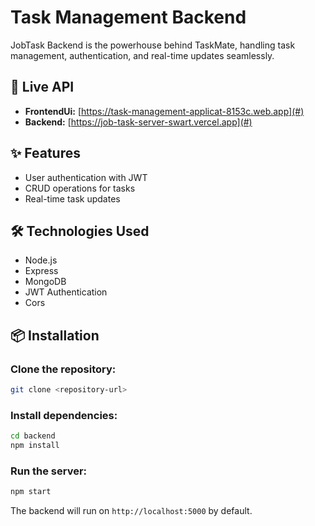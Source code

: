  # Task Management Backend
JobTask Backend is the powerhouse behind TaskMate, handling task management, authentication, and real-time updates seamlessly.


## 🔗 Live API
- **FrontendUi:** [https://task-management-applicat-8153c.web.app](#)
- **Backend:** [https://job-task-server-swart.vercel.app](#)

## ✨ Features
- User authentication with JWT
- CRUD operations for tasks
- Real-time task updates


## 🛠️ Technologies Used
- Node.js
- Express
- MongoDB
- JWT Authentication
- Cors

## 📦 Installation
### Clone the repository:
```bash
git clone <repository-url>
```
### Install dependencies:
```bash
cd backend
npm install
```
### Run the server:
```bash
npm start
```

The backend will run on `http://localhost:5000` by default.

